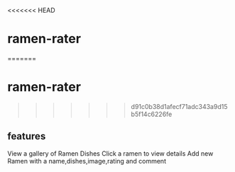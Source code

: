 <<<<<<< HEAD
# ramen-rater
=======
# ramen-rater
>>>>>>> d91c0b38d1afecf71adc343a9d15b5f14c6226fe
## features 
View a gallery of Ramen Dishes
Click a ramen to view details
Add new Ramen with a name,dishes,image,rating and comment
